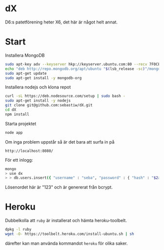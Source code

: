 # dX

D6:s patetförening heter X6, det här är något helt annat.

# Start
Installera MongoDB
```sh
sudo apt-key adv --keyserver hkp://keyserver.ubuntu.com:80 --recv 7F0CEB10
echo "deb http://repo.mongodb.org/apt/ubuntu "$(lsb_release -sc)"/mongodb-org/3.0 multiverse" | sudo tee /etc/apt/sources.list.d/mongodb-org-3.0.list
sudo apt-get update
sudo apt-get install -y mongodb-org
```

Installera nodejs och klona repot
```sh
curl -sL https://deb.nodesource.com/setup | sudo bash -
sudo apt-get install -y nodejs
git clone git@github.com:sebastiw/dX.git
cd dX
npm install
```

Starta projektet
```sh
node app
```

Om inga problem uppstår så är det bara att surfa in på
```
http://localhost:8080/
```

För ett inlogg:
```sh
mongo
> use dx
> > db.users.insert({ "username" : "seba", "password" : { "hash" : "$2a$08$IFKG/YI7A4nRxPbL0T17y.XtfpnyyYEy.zO75VHc8wxpENMRHWm5S", "salt" : "" }, role:'ADMIN' })
```
Lösenordet här är "123" och är genererat från bcrypt.


# Heroku

Dubbelkolla att `ruby` är installerat och hämta heroku-toolbelt.

```sh
dpkg -l ruby
wget -O- https://toolbelt.heroku.com/install-ubuntu.sh | sh
```

därefter kan man använda kommandot `heroku` för olika saker.